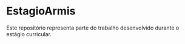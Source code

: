 # EstagioArmis

Este repositório representa parte do trabalho desenvolvido durante o estágio curricular.